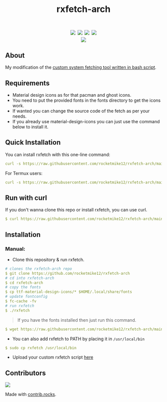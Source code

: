 <div align="center">
<h1>rxfetch-arch<h1>
<img src="https://img.shields.io/github/stars/rocketmike12/rxfetch?color=e57474&labelColor=1e2528&style=for-the-badge"> <img src="https://img.shields.io/github/issues/rocketmike12/rxfetch?color=67b0e8&labelColor=1e2528&style=for-the-badge">
<img src="https://img.shields.io/static/v1?label=license&message=MIT&color=8ccf7e&labelColor=1e2528&style=for-the-badge">
<img src="https://img.shields.io/github/forks/rocketmike12/rxfetch?color=e5c76b&labelColor=1e2528&style=for-the-badge">
<br>
<img src="./screenshots/arch.jpg">
</div>

## About

My modification of the [custom system fetching tool written in bash script](https://github.com/mngshm/rxfetch).

## Requirements

- Material design icons as for that pacman and ghost icons.
- You need to put the provided fonts in the fonts directory to get the icons work.
- If wanted you can change the source code of the fetch as per your needs.
- If you already use material-design-icons you can just use the command below to install it.

## Quick Installation

You can install rxfetch with this one-line command:

```yaml
curl -s https://raw.githubusercontent.com/rocketmike12/rxfetch-arch/main/install.sh | sudo bash
```

For Termux users:
```yaml
curl -s https://raw.githubusercontent.com/rocketmike12/rxfetch-arch/main/install.sh | bash
```

## Run with curl

If you don't wanna clone this repo or install rxfetch, you can use curl.

```yaml
$ curl https://raw.githubusercontent.com/rocketmike12/rxfetch-arch/main/rxfetch | bash
```

## Installation

### Manual:

- Clone this repository & run rxfetch.

```yaml
# clones the rxfetch-arch repo
$ git clone https://github.com/rocketmike12/rxfetch-arch
# cd into rxfetch-arch 
$ cd rxfetch-arch 
# copy the fonts 
$ cp ttf-material-design-icons/* $HOME/.local/share/fonts
# update fontconfig
$ fc-cache -fv
# run rxfetch
$ ./rxfetch
```

> If you have the fonts installed then just run this command.

```yaml
$ wget https://raw.githubusercontent.com/rocketmike12/rxfetch-arch/main/rxfetch && chmod +x rxfetch
```

- You can also add rxfetch to PATH by placing it in `/usr/local/bin`

```yaml
$ sudo cp rxfetch /usr/local/bin
```

- Upload your custom rxfetch script [ here ](https://github.com/Mangeshrex/rxfetch/issues/21)

## Contributors

<a href="https://github.com/rocketmike12/rxfetch/graphs/contributors">
  <img src="https://contrib.rocks/image?repo=rocketmike12/rxfetch" />
</a>

Made with [contrib.rocks](https://contrib.rocks).
